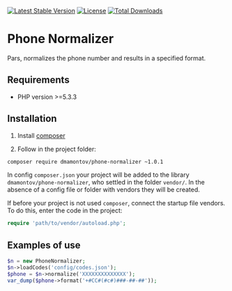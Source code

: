 [![Latest Stable Version](https://poser.pugx.org/dmamontov/phone-normalizer/v/stable.svg)](https://packagist.org/packages/dmamontov/phone-normalizer)
[![License](https://poser.pugx.org/dmamontov/phone-normalizer/license.svg)](https://packagist.org/packages/dmamontov/phone-normalizer)
[![Total Downloads](https://poser.pugx.org/dmamontov/phone-normalizer/downloads.svg)](https://packagist.org/packages/dmamontov/phone-normalizer)

Phone Normalizer
================

Pars, normalizes the phone number and results in a specified format.

## Requirements
* PHP version >=5.3.3

## Installation

1) Install [composer](https://getcomposer.org/download/)

2) Follow in the project folder:
```bash
composer require dmamontov/phone-normalizer ~1.0.1
```

In config `composer.json` your project will be added to the library `dmamontov/phone-normalizer`, who settled in the folder `vendor/`. In the absence of a config file or folder with vendors they will be created.

If before your project is not used `composer`, connect the startup file vendors. To do this, enter the code in the project:
```php
require 'path/to/vendor/autoload.php';
```

## Examples of use

``` php
$n = new PhoneNormalizer;
$n->loadCodes('config/codes.json');
$phone = $n->normalize('XXXXXXXXXXXXXX');
var_dump($phone->format('+#CC#(#c#)###-##-##'));
```

